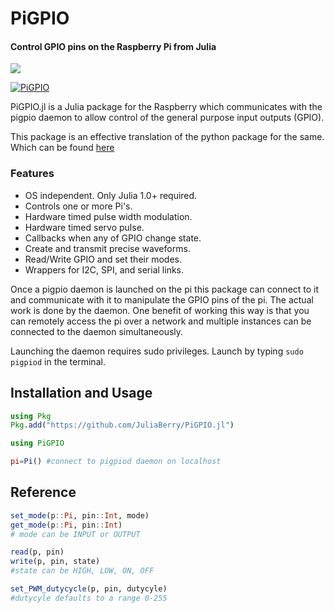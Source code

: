 # PiGPIO

#### Control GPIO pins on the Raspberry Pi from Julia

[![][docs-stable-img]][docs-stable-url]

[docs-stable-img]: https://img.shields.io/badge/docs-stable-blue.svg
[docs-stable-url]: https://pkg.julialang.org/docs/PiGPIO/

[![PiGPIO](https://img.youtube.com/vi/UmSQjkaATk8/0.jpg)](https://www.youtube.com/watch?v=UmSQjkaATk8)

PiGPIO.jl is a Julia package for the Raspberry which communicates with the pigpio
daemon to allow control of the general purpose
input outputs (GPIO).

This package is an effective translation of the python package for the same.
Which can be found [here](http://abyz.me.uk/rpi/pigpio/python.html)

### Features

* OS independent. Only Julia 1.0+ required.
* Controls one or more Pi's.
* Hardware timed pulse width modulation.
* Hardware timed servo pulse.
* Callbacks when any of GPIO change state.
* Create and transmit precise waveforms.
* Read/Write GPIO and set their modes.
* Wrappers for I2C, SPI, and serial links.

Once a pigpio daemon is launched on the pi this package can connect to
it and communicate with it to manipulate the GPIO pins of the pi. The actual
work is done by the daemon. One benefit of working this way is that you can
remotely access the pi over a network and multiple instances can be connected
to the daemon simultaneously.

Launching the daemon requires sudo privileges. Launch by typing `sudo pigpiod`
in the terminal.

## Installation and Usage

```julia
using Pkg
Pkg.add("https://github.com/JuliaBerry/PiGPIO.jl")

using PiGPIO

pi=Pi() #connect to pigpiod daemon on localhost
```

## Reference

```julia
set_mode(p::Pi, pin::Int, mode)
get_mode(p::Pi, pin::Int)
# mode can be INPUT or OUTPUT

read(p, pin)
write(p, pin, state)
#state can be HIGH, LOW, ON, OFF

set_PWM_dutycycle(p, pin, dutycyle)
#dutycyle defaults to a range 0-255
```
